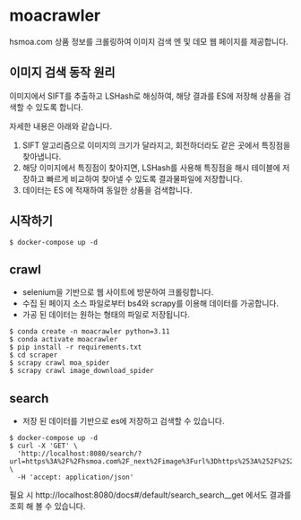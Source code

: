 # moacrawler

hsmoa.com 상품 정보를 크롤링하여 이미지 검색 엔 및 데모 웹 페이지를 제공합니다.

## 이미지 검색 동작 원리

이미지에서 SIFT를 추출하고 LSHash로 해싱하여, 해당 결과를 ES에 저장해 상품을 검색할 수 있도록 합니다.

자세한 내용은 아래와 같습니다.

1. SIFT 알고리즘으로 이미지의 크기가 달라지고, 회전하더라도 같은 곳에서 특징점을 찾아냅니다.
2. 해당 이미지에서 특징점이 찾아지면, LSHash를 사용해 특징점을 해시 테이블에 저장하고 빠르게 비교하여 찾아낼 수 있도록 결과물파일에 저장합니다.
3. 데이터는 ES 에 적재하여 동일한 상품을 검색합니다.

## 시작하기

```shell
$ docker-compose up -d
```

## crawl

* selenium을 기반으로 웹 사이트에 방문하여 크롤링합니다.
* 수집 된 페이지 소스 파일로부터 bs4와 scrapy를 이용해 데이터를 가공합니다.
* 가공 된 데이터는 원하는 형태의 파일로 저장됩니다.

```shell
$ conda create -n moacrawler python=3.11
$ conda activate moacrawler
$ pip install -r requirements.txt
$ cd scraper
$ scrapy crawl moa_spider
$ scrapy crawl image_download_spider
```

## search

- 저장 된 데이터를 기반으로 es에 저장하고 검색할 수 있습니다.

```shell
$ docker-compose up -d
$ curl -X 'GET' \
  'http://localhost:8080/search/?url=https%3A%2F%2Fhsmoa.com%2F_next%2Fimage%3Furl%3Dhttps%253A%252F%252Fthum.buzzni.com%252Funsafe%252F360x0%252Fcenter%252Fhttp%253A%252F%252Fcdn.image.buzzni.com%252F2024%252F10%252F07%252Fsa7Z644g.jpg%26w%3D640%26q%3D75' \
  -H 'accept: application/json'
```

필요 시 http://localhost:8080/docs#/default/search_search__get 에서도 결과를 조회 해 볼 수 있습니다.